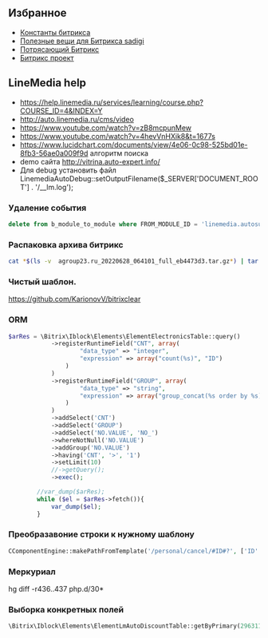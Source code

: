 ## Избранное
* [Константы битрикса](https://dev.1c-bitrix.ru/api_help/main/general/constants.php)
* [Полезные вещи для Битрикса sadigi](https://github.com/sidigi/bitrix-info)
* [Потрясающий Битрикс](https://github.com/awesomebitrix/awesome-bitrix)
* [Битрикс проект](https://github.com/regiomedia/bitrix-project)

 ## LineMedia help
 * https://help.linemedia.ru/services/learning/course.php?COURSE_ID=4&INDEX=Y
 * http://auto.linemedia.ru/cms/video
 * https://www.youtube.com/watch?v=zB8mcpunMew
 * https://www.youtube.com/watch?v=4hevVnHXik8&t=1677s
 * https://www.lucidchart.com/documents/view/4e06-0c98-525bd01e-8fb3-56ae0a009f9d алгоритм поиска
 * demo сайта http://vitrina.auto-expert.info/
 * Для debug установить файл LinemediaAutoDebug::setOutputFilename($_SERVER['DOCUMENT_ROOT'] . '/__lm.log'); 
### Удаление события
```sql
delete from b_module_to_module where FROM_MODULE_ID = 'linemedia.autosuppliers' and MESSAGE_ID = 'OnAfterAdminMenuBuild';
```
### Распаковка архива битрикс
```sh
cat *$(ls -v  agroup23.ru_20220628_064101_full_eb4473d3.tar.gz*) | tar xzf -
```
### Чистый шаблон.
https://github.com/KarionovV/bitrixclear
### ORM
```php
$arRes = \Bitrix\Iblock\Elements\ElementElectronicsTable::query()
            ->registerRuntimeField("CNT", array(
                    "data_type" => "integer",
                    "expression" => array("count(%s)", "ID")
                )
            )
            ->registerRuntimeField("GROUP", array(
                    "data_type" => "string",
                    "expression" => array("group_concat(%s order by %s)", "ID", "ID")
                )
            )
            ->addSelect('CNT')
            ->addSelect('GROUP')
            ->addSelect('NO.VALUE', 'NO_')
            ->whereNotNull('NO.VALUE')
            ->addGroup('NO.VALUE')
            ->having('CNT', '>', '1')
            ->setLimit(10)
            //->getQuery();
            ->exec();

        //var_dump($arRes);
        while ($el = $arRes->fetch()){
            var_dump($el);
        }
   ```     
### Преобразавоние строки к нужному шаблону
```php
CComponentEngine::makePathFromTemplate('/personal/cancel/#ID#?', ['ID' => 6666])
```
### Меркуриал
hg diff -r436..437 php.d/30*

### Выборка конкретных полей
```php
\Bitrix\Iblock\Elements\ElementLmAutoDiscountTable::getByPrimary(296311, ['select' => ['NAME', 'discount']])->fetchObject();
```
